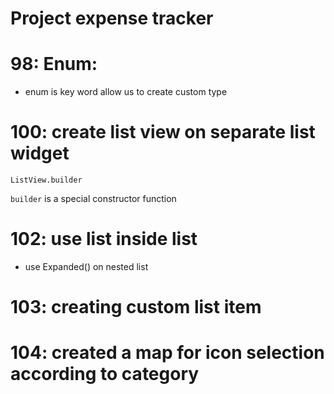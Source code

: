# Project expense tracker

# 98: Enum:
- enum is key word allow us to create custom type

# 100: create list view on separate list widget
`ListView.builder`

`builder`  is a special constructor function

# 102: use list inside list
- use Expanded() on nested list

# 103: creating custom list item
# 104: created a map for icon selection according to category

